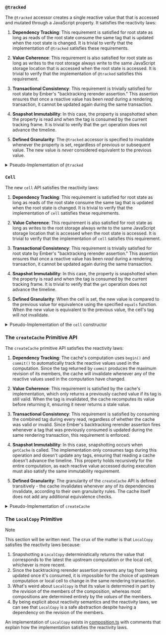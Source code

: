 ### `@tracked`

The `@tracked` accessor creates a single reactive value that that is accessed and mutated through a 
JavaScript property. It satisfies the reactivity laws:

1. **Dependency Tracking**: This requirement is satisfied for root state as long as reads
  of the root state consume the same tag that is updated when the root state is changed. It is
  trivial to verify that the implementation of `@tracked` satisfies these requirements.

2. **Value Coherence**: This requirement is also satisfied for root state as long as writes to the
   root storage always write to the same JavaScript storage location that is accessed when the root
   state is accessed. It is trivial to verify that the implementation of `@tracked` satisfies this
   requirement.

3. **Transactional Consistency**: This requirement is trivially satisfied for root state by Ember's
   "backtracking rerender assertion." This assertion ensures that once a reactive value has been
   _read_ during a rendering transaction, it cannot be updated again during the same transaction.

4. **Snapshot Immutability**: In this case, the property is snapshotted when the property is read
   and when the tag is consumed by the current tracking frame. It is trivial to verify that the
   `get` operation does not advance the timeline.

5. **Defined Granularity**: The `@tracked` accessor is specified to invalidate whenever the property
   is set, regardless of previous or subsequent value. The new value is _never_ considered
   equivalent to the previous value.

<details>
<summary>Pseudo-Implementation of <code>@tracked</code></summary>

```ts
export function tracked(_value, context) {
  context.addInitializer(function () {
    ValueTag.init(this, context.name);
  });

  return {
    get() {
      const tag = ValueTag.get(this, context.name);
      tag.consume();
      return context.access.get(this);
    },

    set(value) {
      const tag = ValueTag.get(this, context.name);
      context.access.set(this, value);
      tag.update();
    },
  };
}
```

</details>

### `Cell`

The new `cell` API satisfies the reactivity laws:

1. **Dependency Tracking**: This requirement is satisfied for root state as long as reads
  of the root state consume the same tag that is updated when the root state is changed. It is
  trivial to verify that the implementation of `cell` satisfies these requirements.

2. **Value Coherence**: This requirement is also satisfied for root state as long as writes to the
   root storage always write to the same JavaScript storage location that is accessed when the root
   state is accessed. It is trivial to verify that the implementation of `cell` satisfies this
   requirement.

3. **Transactional Consistency**: This requirement is trivially satisfied for root state by Ember's
   "backtracking rerender assertion." This assertion ensures that once a reactive value has been
   _read_ during a rendering transaction, it cannot be updated again during the same transaction.

4. **Snapshot Immutability**: In this case, the property is snapshotted when the property is read
   and when the tag is consumed by the current tracking frame. It is trivial to verify that the
   `get` operation does not advance the timeline.

5. **Defined Granularity**: When the cell is set, the new value is compared to the previous value for 
   equivalence using the specified `equals` function. When the new value is equivalent to the 
   previous value, the cell's tag will _not_ invalidate.

<details>
<summary>Pseudo-Implementation of the <code>cell</code> constructor</summary>

```ts
export function cell(value, { equals = Object.is } = {}) {
  const tag = ValueTag.init(this, 'value');

  return {
    get() {
      tag.consume();
      return value;
    },

    set(newValue) {
      if (!equals(value, newValue)) {
        value = newValue;
        tag.update();
      }
    },
  };
}
```

</details>

### The `createCache` Primitive API

The `createCache` primitive API satisfies the reactivity laws:

1. **Dependency Tracking**: The cache's computation uses `begin()` and `commit()` to automatically
   track the reactive values used in the computation. Since the tag returned by `commit` produces
   the maximum revision of its members, the cache will invalidate whenever any of the reactive values
   used in the computation have changed.

2. **Value Coherence**: This requirement is satisfied by the cache's implementation, which only
   returns a previously cached value if its tag is still valid. When the tag is invalidated, the
   cache recomputes its value before returning it, ensuring it never returns a stale value.

3. **Transactional Consistency**: This requirement is satisfied by consuming the combined tag
   during every read, regardless of whether the cache was valid or invalid. Since Ember's backtracking
   rerender assertion fires whenever a tag that was previously consumed is updated during the same
   rendering transaction, this requirement is enforced.

4. **Snapshot Immutability**: In this case, snapshotting occurs when `getCache` is called. The
   implementation only consumes tags during this operation and doesn't update any tags, ensuring
   that reading a cache doesn't advance the timeline. This property holds recursively for the
   entire computation, as each reactive value accessed during execution must also
   satisfy the same immutability requirement.

5. **Defined Granularity**: The granularity of the `createCache` API is defined transitively - 
   the cache invalidates whenever any of its dependencies invalidate, according to their own 
   granularity rules. The cache itself does not add any additional equivalence checks.

<details>
<summary>Pseudo-Implementation of <code>createCache</code></summary>

```ts
const COMPUTE = new WeakMap();

export function createCache(fn) {
  const cache = {};
  let last = undefined;

  COMPUTE.set(cache, () => {
    if (last && last.revision >= last.tag.revision) {
      runtime.consume(last.tag);
      return last.value;
    }

    runtime.begin();
    try {
      const result = fn();
      const tag = runtime.commit();
      runtime.consume(tag);
      last = { value: result, tag, revision: runtime.current() };
      return result;
    } catch {
      last = undefined;
    }
  });

  return cache;
}

export function getCache(cache) {
  const fn = COMPUTE.get(cache);

  if (!fn) {
    throw new Error('You must only call `getCache` with the return value of `createCache`');
  }

  return fn();
}
```

</details>

### The `LocalCopy` Primitive

> [!NOTE]
>
> This section will be written next. The crux of the matter is that `LocalCopy` satisfies the
> reactivity laws because:
>
> 1. Snapshotting a `LocalCopy` deterministically returns the value that corresponds to the latest
>    the upstream computation or the local cell, whichever is more recent.
> 2. Since the backtracking rerender assertion prevents any tag from being updated once it's
>    consumed, it is impossible for the choice of upstream computation or local cell to change in
>    the same rendering transaction.
> 3. What's weird about `LocalCopy` is that its value is determined in part by the _revision_ of the
>    members of the composition, whereas most compositions are determined entirely by the _values_
>    of the members.
> 4. By being explicit about reactivity semantics and the reactivity laws, we can see that
>    `LocalCopy` is a safe abstraction despite having a dependency on the revision of the members.

An implementation of `LocalCopy` exists in [composition.ts](./pseudocode/composition.ts) with
comments that explain how the implementation satisfies the reactivity laws.